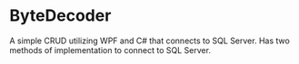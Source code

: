 # ByteDecoder

A simple CRUD utilizing WPF and C# that connects to SQL Server. Has two methods of implementation to connect to SQL Server. 
